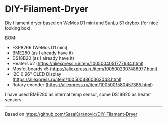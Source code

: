 # DIY-Filament-Dryer

Diy filament dryer based on WeMos D1 mini and SunLu S1 drybox (for nice looking box).

BOM:
- ESP8266 (WeMos D1 mini)
- BME280 (as I already have it)
- DS18B20 (as I already have it)
- Heaters x2 (https://aliexpress.ru/item/1005004051777634.html)
- Mosfet boards x5 (https://aliexpress.ru/item/1005002307486977.html)
- I2C 0.96" OLED Display (https://aliexpress.ru/item/1005004860363043.html)
- Rotary encoder (https://aliexpress.ru/item/1005001580457385.html)

I have used BME280 as internal temp sensor, some DS18B20 as heater sensors.

-----------------------------------
Based on https://github.com/SasaKaranovic/DIY-Filament-Dryer
